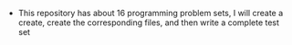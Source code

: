 - This repository has about 16 programming problem sets, I will create a create, create the corresponding files, and then write a complete test set
